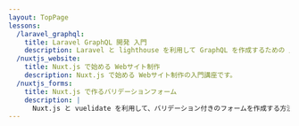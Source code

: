 ```yaml
---
layout: TopPage
lessons: 
  /laravel_graphql:
    title: Laravel GraphQL 開発 入門
    description: Laravel と lighthouse を利用して GraphQL を作成するための 入門講座です。
  /nuxtjs_website:
    title: Nuxt.js で始める Webサイト制作
    description: Nuxt.js で始める Webサイト制作の入門講座です。
  /nuxtjs_forms:
    title: Nuxt.js で作るバリデーションフォーム
    description: |
      Nuxt.js と vuelidate を利用して、バリデーション付きのフォームを作成する方法を紹介します。
---
```


